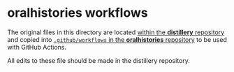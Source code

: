 # oralhistories workflows

The original files in this directory are located [within the **distillery** repository](https://github.com/caltechlibrary/distillery/tree/main/oralhistories) and copied into [`.github/workflows` in the **oralhistories** repository](https://github.com/caltechlibrary/oralhistories/tree/main/.github/workflows) to be used with GitHub Actions.

All edits to these file should be made in the distillery repository.

